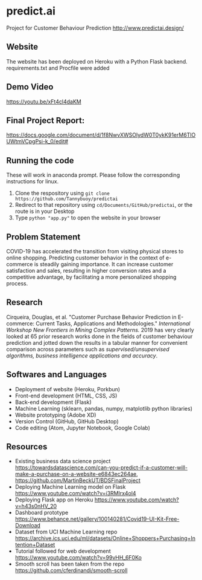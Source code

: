 # predict.ai
Project for Customer Behaviour Prediction
http://www.predictai.design/


## Website
The website has been deployed on Heroku with a Python Flask backend. requirements.txt and Procfile were added

## Demo Video
https://youtu.be/xFt4cl4daKM

## Final Project Report:
https://docs.google.com/document/d/1f8NwvXWSOlydW0T0ykK91erM6TlOUWtmVCpgPsi-k_0/edit#

## Running the code 
These will work in anaconda prompt. Please follow the corresponding instructions for linux.
1. Clone the respository using `git clone https://github.com/Tannybuoy/predictai` 
2. Redirect to that repository using `cd/Documents/GitHub/predictai`, or the route is in your Desktop
3. Type `python "app.py"` to open the website in your browser

## Problem Statement

COVID-19 has accelerated the transition from visiting physical stores to online shopping. Predicting customer behavior in the context of e-commerce is steadily gaining importance. It can increase customer satisfaction and sales, resulting in  higher conversion rates and a competitive advantage, by facilitating a more personalized shopping process.

## Research
Cirqueira, Douglas, et al. "Customer Purchase Behavior Prediction in E-commerce: Current Tasks, Applications and Methodologies." *International Workshop New Frontiers in Mining Complex Patterns.* 2019 has very clearly looked at 65 prior research works done in the fields of customer behaviour prediction and jotted down the results in a tabular manner for convenient comparison across parameters such as *supervised/unsupervised algorithms, business intelligence applications and accuracy*.

## Softwares and Languages
* Deployment of website (Heroku, Porkbun)
* Front-end development (HTML, CSS, JS) 
* Back-end development (Flask)
* Machine Learning (sklearn, pandas, numpy, matplotlib python libraries)
* Website prototyping (Adobe XD)
* Version Control (GitHub, GitHub Desktop)
* Code editing (Atom, Jupyter Notebook, Google Colab)

## Resources
* Existing business data science project https://towardsdatascience.com/can-you-predict-if-a-customer-will-make-a-purchase-on-a-website-e6843ec264ae, https://github.com/MartinBeckUT/BDSFinalProject
* Deploying Machine Learning model on Flask https://www.youtube.com/watch?v=i3RMlrx4ol4
* Deploying Flask app on Heroku https://www.youtube.com/watch?v=h43s0nHV_20
* Dashboard prototype https://www.behance.net/gallery/100140281/Covid19-UI-Kit-Free-Download
* Dataset from UCI Machine Learning repo https://archive.ics.uci.edu/ml/datasets/Online+Shoppers+Purchasing+Intention+Dataset
* Tutorial followed for web development https://www.youtube.com/watch?v=99vHH_6F0Ko
* Smooth scroll has been taken from the repo https://github.com/cferdinandi/smooth-scroll
